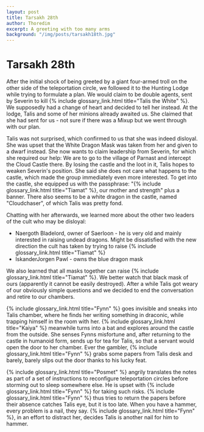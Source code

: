 ```yaml
---
layout: post
title: Tarsakh 28th
author: Thoredim
excerpt: A greeting with too many arms
background: "/img/posts/tarsakh18th.jpg"
---
```


# Tarsakh 28th

After the initial shock of being greeted by a giant four-armed troll on the
other side of the teleportation circle, we followed it to the Hunting Lodge
while trying to formulate a plan. We would claim to be double agents, sent by
Severin to kill {% include glossary_link.html title="Talis the White" %}. We supposedly had a change of heart and
decided to tell her instead. At the lodge, Talis and some of her minions
already awaited us. She claimed that she had sent for us - not sure if there
was a Mixup but we went through with our plan.

Talis was not surprised, which confirmed to us that she was indeed disloyal.
She was upset that the White Dragon Mask was taken from her and given to a
dwarf instead. She now wants to claim leadership from Severin, for which she
required our help: We are to go to the village of Parnast and intercept the
Cloud Castle there. By losing the castle and the loot in it, Talis hopes to
weaken Severin's position. She said she does not care what happens to the
castle, which made the group immediately even more interested. To get into the
castle, she equipped us with the passphrase: "{% include glossary_link.html title="Tiamat" %}, our mother and strength"
plus a banner. There also seems to be a white dragon in the castle, named
"Cloudchaser", of which Talis was pretty fond.

Chatting with her afterwards, we learned more about the other two leaders of the cult who may be disloyal:
- Naergoth Bladelord, owner of Saerloon - he is very old and mainly interested in raising undead dragons. Might be dissatisfied with the new direction the cult has taken by trying to raise {% include glossary_link.html title="Tiamat" %}
- IskanderJorgen Pawl - owns the blue dragon mask

We also learned that all masks together can raise {% include glossary_link.html title="Tiamat" %}. We better watch that
black mask of ours (apparently it cannot be easily destroyed). After a while
Talis got weary of our obviously simple questions and we decided to end the
conversation and retire to our chambers.

{% include glossary_link.html title="Fynn" %} goes invisible and sneaks into Talis chamber, where he finds her writing
something in draconic, while trapping himself in the room with her. {% include glossary_link.html title="Kaiya" %}
meanwhile turns into a bat and explores around the castle from the outside. She
senses Fynns misfortune and, after returning to the castle in humanoid form,
sends up for tea for Talis, so that a servant would open the door to her
chamber. Ever the gambler, {% include glossary_link.html title="Fynn" %} grabs some papers from Talis desk and barely,
barely slips out the door thanks to his lucky feat.

{% include glossary_link.html title="Posmet" %} angrily translates the notes as part of a set of instructions to
reconfigure teleportation circles before storming out to sleep somewhere else.
He is upset with {% include glossary_link.html title="Fynn" %} for taking such risks. {% include glossary_link.html title="Fynn" %} thus tries to return the
papers before their absence catches Talis eye, but it is too late. When you
have a hammer, every problem is a nail, they say. {% include glossary_link.html title="Fynn" %}, in an effort to
distract her, decides Talis is another nail for him to hammer.
